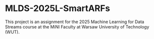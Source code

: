 # MLDS-2025L-SmartARFs
This project is an assignment for the 2025 Machine Learning for Data Streams course at the MiNI Faculty at Warsaw University of Technology (WUT). 
